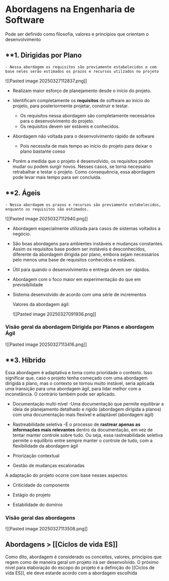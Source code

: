 # Abordagens na Engenharia de Software 

Pode ser definido como filosofia, valores e princípios que orientam o desenvolvimento 

## **1.  Dirigidas por Plano

	- Nessa abordagem os requisitos são previamente estabelecidos e com base neles serão estimados os prazos e recursos utilzados no projeto

![[Pasted image 20250327112837.png]]

- Realizam maior esforço de planejamento desde o início do projeto.

- Identificam completamente os **requisitos** de software ao início do projeto, para posteriormente projetar, construir e testar.

	- Os requisitos nessa abordagem são completamente necessários para o desenvolvimento do projeto. 
	- Os requisitos devem ser estáveis e conhecidos.  
	
- Abordagem não voltada para o desenvolvimento rápido de software
	- Pois necessita de mais tempo  ao início do projeto para deixar o plano bastante coeso
	
- Porém a medida que o projeto é desenvolvido, os requisitos podem mudar ou podem surgir novos. Nesses casos, se torna necessário retrabalhar e testar o projeto. Como consequência, essa abordagem pode levar mais tempo para ser concluída.
## **2.  Ágeis

	- Nessa abordagem os prazos e recursos são previamente estabelecidos, enquanto os requisitos são estimados.

![[Pasted image 20250327112940.png]]

- Abordagem especialmente utilizada para casos de sistemas voltados a negócio.

- São boas abordagens para ambientes instáveis e mudanças constantes. Assim os requisitos base podem ser instáveis e desconhecidos, diferente da abordagem dirigida por plano, embora sejam necessários pelo menos uma base de requisitos conhecidos e estáveis.

- Útil para quando o desenvolvimento e entrega devem ser rápidos.

- Abordagem com o foco maior em experimentação do que em previsibilidade

- Sistema desenvolvido de acordo com uma série de incrementos

	Valores da abordagem ágil:
	
	![[Pasted image 20250327091936.png]]
###  Visão geral  da abordagem Dirigida por Planos e abordagem Ágil

![[Pasted image 20250327113416.png]]
## **3.  Híbrido

Essa abordagem é adaptativa e toma como prioridade o contexto. Isso significar que, caso o projeto tenha começado com uma abordagem dirigida a plano, mas o contexto se tornou muito instável, seria aplicada uma transição para uma abordagem ágil, para lidar melhor com a inconstância. O contrário também pode ser aplicado.

- Documentação multi-nível 
	-Uma documentação que permite equilibrar a ideia de planejamento detalhado e rígido (abordagem dirigida a planos) com uma documentação mais flexível e adaptável (abordagem ágil)
	
- Rastreabilidade seletiva
	-É o processo de **rastrear apenas as informações mais relevantes** dentro da documentação, em vez de tentar manter controle sobre tudo. Ou seja, essa rastreabilidade seletiva permite o equilíbrio entre sempre manter o controle de tudo, com a flexibilidade da abordagem ágil 

- Priorização contextual

- Gestão de mudanças escalonadas 

A adaptação do projeto ocorre com base nesses aspectos:

- Criticidade do componente

- Estágio do projeto

- Estabilidade do domínio


### Visão geral das abordagens 

![[Pasted image 20250327113508.png]]

## Abordagens > [[Ciclos de vida ES]]

Como dito, abordagem é considerado os conceitos, valores, princípios que regem como de maneira geral um projeto irá ser desenvolvido. O próximo nível para elaboração do escopo do projeto é a definição do [[Ciclos de vida ES]], ele deve estarde acordo com a abordagem escolhida